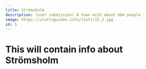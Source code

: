```yaml
---
title: Strömsholm
description: (user submission) A town with about 664 people
image: https://slottsguiden.info/slott/15_2.jpg
id: 5
---
```


# This will contain info about Strömsholm